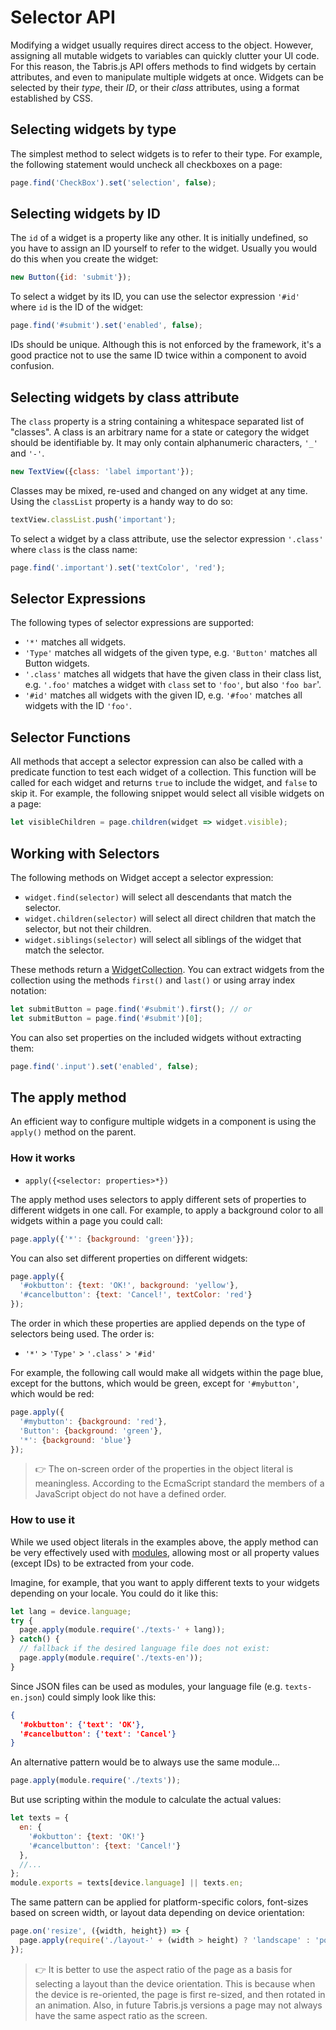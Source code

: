 # Selector API

Modifying a widget usually requires direct access to the object. However, assigning all mutable widgets to variables can quickly clutter your UI code. For this reason, the Tabris.js API offers methods to find widgets by certain attributes, and even to manipulate multiple widgets at once. Widgets can be selected by their *type*, their *ID*, or their *class* attributes, using a format established by CSS.

## Selecting widgets by type

The simplest method to select widgets is to refer to their type. For example, the following statement would uncheck all checkboxes on a page:

```js
page.find('CheckBox').set('selection', false);
```

## Selecting widgets by ID

The `id` of a widget is a property like any other. It is initially undefined, so you have to assign an ID yourself to refer to the widget. Usually you would do this when you create the widget:

```js
new Button({id: 'submit'});
```

To select a widget by its ID, you can use the selector expression `'#id'` where `id` is the ID of the widget:

```js
page.find('#submit').set('enabled', false);
```

IDs should be unique. Although this is not enforced by the framework, it's a good practice not to use the same ID twice within a component to avoid confusion.

## Selecting widgets by class attribute

The `class` property is a string containing a whitespace separated list of "classes". A class is an arbitrary name for a state or category the widget should be identifiable by. It may only contain alphanumeric characters, `'_'` and `'-'`.

```js
new TextView({class: 'label important'});
```

Classes may be mixed, re-used and changed on any widget at any time. Using the `classList` property is a handy way to do so:

```js
textView.classList.push('important');
```

To select a widget by a class attribute, use the selector expression `'.class'` where `class` is the class name:

```js
page.find('.important').set('textColor', 'red');
```

## Selector Expressions

The following types of selector expressions are supported:

- `'*'` matches all widgets.
- `'Type'` matches all widgets of the given type, e.g. `'Button'` matches all Button widgets.
- `'.class'` matches all widgets that have the given class in their class list, e.g. `'.foo'` matches a widget with `class` set to `'foo'`, but also `'foo bar`'.
- `'#id'` matches all widgets with the given ID, e.g. `'#foo'` matches all widgets with the ID `'foo'`.

## Selector Functions

All methods that accept a selector expression can also be called with a predicate function to test each widget of a collection. This function will be called for each widget and returns `true` to include the widget, and `false` to skip it. For example, the following snippet would select all visible widgets on a page:

```js
let visibleChildren = page.children(widget => widget.visible);
```

## Working with Selectors

The following methods on Widget accept a selector expression:

- `widget.find(selector)` will select all descendants that match the selector.
- `widget.children(selector)` will select all direct children that match the selector, but not their children.
- `widget.siblings(selector)` will select all siblings of the widget that match the selector.

These methods return a [WidgetCollection](api/WidgetCollection.md). You can extract widgets from the collection using the methods `first()` and `last()` or using array index notation:

```js
let submitButton = page.find('#submit').first(); // or
let submitButton = page.find('#submit')[0];
```

You can also set properties on the included widgets without extracting them:

```js
page.find('.input').set('enabled', false);
```

## The apply method

An efficient way to configure multiple widgets in a component is using the `apply()` method on the parent.

### How it works

- `apply({<selector: properties>*})`

The apply method uses selectors to apply different sets of properties to different widgets in one call. For example, to apply a background color to all widgets within a page you could call:

```js
page.apply({'*': {background: 'green'}});
```

You can also set different properties on different widgets:

```js
page.apply({
  '#okbutton': {text: 'OK!', background: 'yellow'},
  '#cancelbutton': {text: 'Cancel!', textColor: 'red'}
});
```

The order in which these properties are applied depends on the type of selectors being used. The order is:

- `'*'` > `'Type'` > `'.class'` > `'#id'`

For example, the following call would make all widgets within the page blue, except for the buttons, which would be green, except for `'#mybutton'`, which would be red:

```js
page.apply({
  '#mybutton': {background: 'red'},
  'Button': {background: 'green'},
  '*': {background: 'blue'}
});
```

> :point_right: The on-screen order of the properties in the object literal is meaningless. According to the EcmaScript standard the members of a JavaScript object do not have a defined order.

### How to use it

While we used object literals in the examples above, the apply method can be very effectively used with [modules](modules.md), allowing most or all property values (except IDs) to be extracted from your code.

Imagine, for example, that you want to apply different texts to your widgets depending on your locale. You could do it like this:

```js
let lang = device.language;
try {
  page.apply(module.require('./texts-' + lang));
} catch() {
  // fallback if the desired language file does not exist:
  page.apply(module.require('./texts-en'));
}
```

Since JSON files can be used as modules, your language file (e.g. `texts-en.json`) could simply look like this:

```json
{
  '#okbutton': {'text': 'OK'},
  '#cancelbutton': {'text': 'Cancel'}
}
```

An alternative pattern would be to always use the same module...

```js
page.apply(module.require('./texts'));
```

But use scripting within the module to calculate the actual values:

```js
let texts = {
  en: {
    '#okbutton': {text: 'OK!'}
    '#cancelbutton': {text: 'Cancel!'}
  },
  //...
};
module.exports = texts[device.language] || texts.en;
```

The same pattern can be applied for platform-specific colors, font-sizes based on screen width, or layout data depending on device orientation:

```js
page.on('resize', ({width, height}) => {
  page.apply(require('./layout-' + (width > height) ? 'landscape' : 'portrait'));
});
```

> :point_right: It is better to use the aspect ratio of the page as a basis for selecting a layout than the device orientation. This is because when the device is re-oriented, the page is first re-sized, and then rotated in an animation. Also, in future Tabris.js versions a page may not always have the same aspect ratio as the screen.
